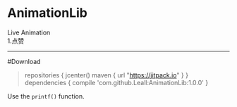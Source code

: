 # AnimationLib<br />
 Live Animation<br />
 1.点赞
 - - -
#Download
> repositories {
>        jcenter()
>        maven { url "https://jitpack.io" }
>  }
>   dependencies {
>        compile 'com.github.Leall:AnimationLib:1.0.0'
>  }
<p>Use the <code>printf()</code> function.</p>
